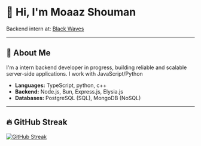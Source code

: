 # 👋 Hi, I'm Moaaz Shouman

 Backend intern at:  [Black Waves](https://blackwaveseg.com) 

---

## 🚀 About Me

I'm a intern backend developer in progress, building reliable and scalable server-side applications. I work with JavaScript/Python 

- **Languages:** TypeScript, python, c++
- **Backend:** Node.js, Bun, Express.js, Elysia.js
- **Databases:** PostgreSQL (SQL), MongoDB (NoSQL)
---

## 🔥 GitHub Streak

[![GitHub Streak](https://streak-stats.demolab.com?user=Shu11336&theme=tokyonight&hide_border=true)](https://streak-stats.demolab.com?user=Shu11336)
